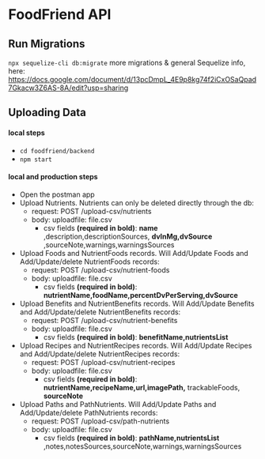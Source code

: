 # FoodFriend API

## Run Migrations

`npx sequelize-cli db:migrate`
more migrations & general Sequelize info, here: https://docs.google.com/document/d/13pcDmpL_4E9p8kg74f2iCxOSaQpad7Gkacw3Z6AS-8A/edit?usp=sharing

## Uploading Data

#### local steps

- `cd foodfriend/backend`
- `npm start`

#### local and production steps

- Open the postman app
- Upload Nutrients. Nutrients can only be deleted directly through the db:
  - request: POST /upload-csv/nutrients
  - body: uploadfile: file.csv
    - csv fields **(required in bold)**: **name** ,description,descriptionSources, **dvInMg,dvSource** ,sourceNote,warnings,warningsSources
- Upload Foods and NutrientFoods records. Will Add/Update Foods and Add/Update/delete NutrientFoods records:
  - request: POST /upload-csv/nutrient-foods
  - body: uploadfile: file.csv
    - csv fields **(required in bold)**: **nutrientName,foodName,percentDvPerServing,dvSource**
- Upload Benefits and NutrientBenefits records. Will Add/Update Benefits and Add/Update/delete NutrientBenefits records:
  - request: POST /upload-csv/nutrient-benefits
  - body: uploadfile: file.csv
    - csv fields **(required in bold)**: **benefitName,nutrientsList**
- Upload Recipes and NutrientRecipes records. Will Add/Update Recipes and Add/Update/delete NutrientRecipes records:
  - request: POST /upload-csv/nutrient-recipes
  - body: uploadfile: file.csv
    - csv fields **(required in bold)**: **nutrientName,recipeName,url,imagePath,** trackableFoods, **sourceNote**
- Upload Paths and PathNutrients. Will Add/Update Paths and Add/Update/delete PathNutrients records:
  - request: POST /upload-csv/path-nutrients
  - body: uploadfile: file.csv
    - csv fields **(required in bold)**: **pathName,nutrientsList** ,notes,notesSources,sourceNote,warnings,warningsSources
